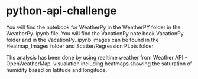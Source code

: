 # python-api-challenge
You will find the notebook for WeatherPy in the WeatherPY folder in the WeatherPy..ipynb file. 
You will find the VacationPy note book VacationPy folder and in the VacationPy..ipynb
images can be found in the Heatmap_Images folder and Scatter/Regression PLots folder.

Ths analysis has been done by using realtime weather from Weather API - OpenWeatherMap. visualation including heatmaps showing the saturation of humidity based on latitude and longitude.
